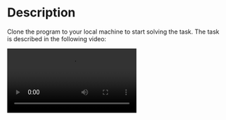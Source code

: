 # Description

Clone the program to your local machine to start solving the task. The task is described in the following video:

![](https://codefinity-content-media-v2.s3.eu-west-1.amazonaws.com/courses/c585e6db-0d47-4d9a-aa26-c1a0358614c8/S3/Chapter+2+-+Solution.mp4)

